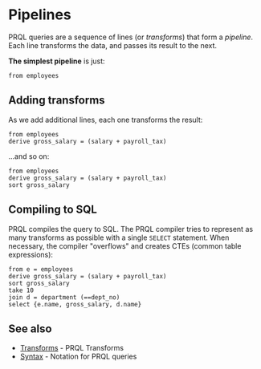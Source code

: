 # Pipelines

PRQL queries are a sequence of lines (or _transforms_) that form a _pipeline_.
Each line transforms the data, and passes its result to the next.

**The simplest pipeline** is just:

```prql
from employees
```

## Adding transforms

As we add additional lines, each one transforms the result:

```prql
from employees
derive gross_salary = (salary + payroll_tax)
```

...and so on:

```prql no-eval
from employees
derive gross_salary = (salary + payroll_tax)
sort gross_salary
```

## Compiling to SQL

PRQL compiles the query to SQL. The PRQL compiler tries to represent as many
transforms as possible with a single `SELECT` statement. When necessary, the
compiler "overflows" and creates CTEs (common table expressions):

```prql
from e = employees
derive gross_salary = (salary + payroll_tax)
sort gross_salary
take 10
join d = department (==dept_no)
select {e.name, gross_salary, d.name}
```

## See also

<!-- markdown-link-check-disable -->
<!-- we're linking to README.md files as index.html to work around https://github.com/rust-lang/mdBook/issues/984 -->
- [Transforms](../transforms/index.html) - PRQL Transforms
- [Syntax](../syntax/index.html) - Notation for PRQL queries

